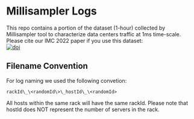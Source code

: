 # Millisampler Logs
This repo contains a portion of the dataset (1-hour) collected by Millisampler tool to characterize data centers traffic at 1ms time-scale.
Please cite our IMC 2022 paper if you use this dataset:  
[![doi](https://img.shields.io/badge/DOI-10.1145%2F3517745.3561430-brightgreen)](https://dl.acm.org/doi/abs/10.1145/3517745.3561430)

## Filename Convention
For log naming we used the following convetion:

```rackId\_\<randomId\>\_hostId\_\<randomId>```

 All hosts within the same rack will have the same rackId.
Please note that hostId does NOT represent the number of servers in the rack.
 

  
